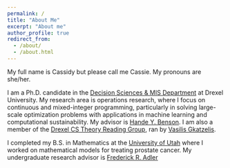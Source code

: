 ```yaml
---
permalink: /
title: "About Me"
excerpt: "About me"
author_profile: true
redirect_from: 
  - /about/
  - /about.html
---
```

My full name is Cassidy but please call me Cassie. My pronouns are she/her. 

I am a Ph.D. candidate in the [Decision Sciences & MIS Department](https://www.lebow.drexel.edu/faculty-and-research/disciplines/decision-sciences-and-mis) at Drexel University. My research area is operations research, where I focus on continuous and mixed-integer programming, particularly in solving large-scale optimization problems with applications in machine learning and computational sustainability. My advisor is [Hande Y. Benson](https://www.lebow.drexel.edu/people/handebenson). I am also a member of the [Drexel CS Theory Reading Group](http://theory.cs.drexel.edu/index.html), ran by [Vasilis Gkatzelis](https://www.cs.drexel.edu/~gkatz/). 


I completed my B.S. in Mathematics at the [University of Utah](https://www.math.utah.edu/) where I worked on mathematical models for treating prostate cancer. My undergraduate research advisor is [Frederick R. Adler](https://faculty.utah.edu/u0028684-FREDERICK_R_ADLER/hm/index.hml) 
